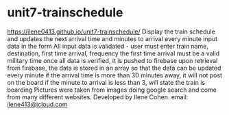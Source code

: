 # unit7-trainschedule
https://ilene0413.github.io/unit7-trainschedule/
Display the train schedule and updates the next arrival time and minutes to arrival every minute
input data in the form
All input data is validated - user must enter train name, destination, first time arrival, frequency
the first time arrival must be a valid military time
once all data is verified, it is pushed to firebase
upon retrieval from firebase, the data is stored in an array so that the data can be updated every minute
if the arrival time is more than 30 minutes away, it will not post on the board
if the minute to arrival is less than 3, will state the train is boarding
Pictures were taken from images doing google search and come from many different websites.
Developed by Ilene Cohen.
email: ilene413@icloud.com
